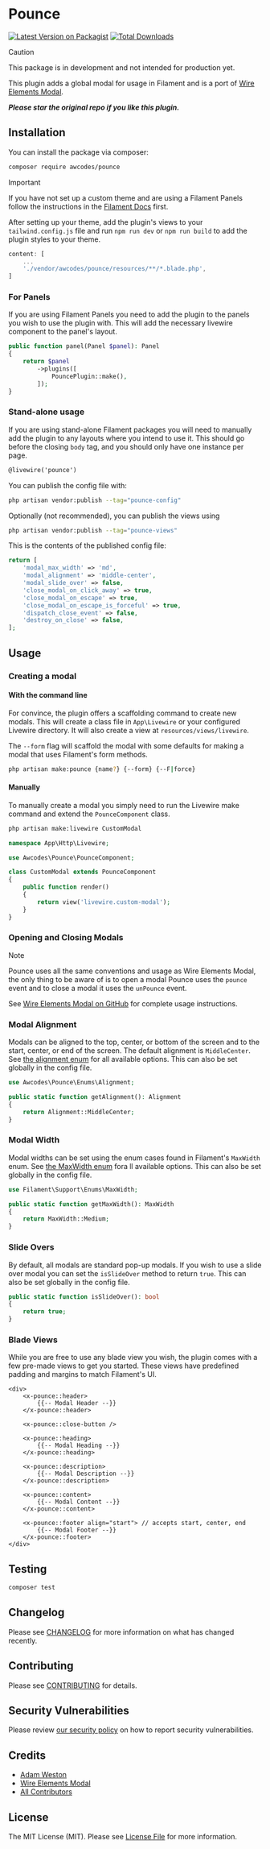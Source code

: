 # Pounce

[![Latest Version on Packagist](https://img.shields.io/packagist/v/awcodes/pounce.svg?style=flat-square)](https://packagist.org/packages/awcodes/pounce)
[![Total Downloads](https://img.shields.io/packagist/dt/awcodes/pounce.svg?style=flat-square)](https://packagist.org/packages/awcodes/pounce)

> [!CAUTION]
> This package is in development and not intended for production yet.

This plugin adds a global modal for usage in Filament and is a port of [Wire Elements Modal](https://github.com/wire-elements/modal). 

***Please star the original repo if you like this plugin.***

## Installation

You can install the package via composer:

```bash
composer require awcodes/pounce
```

> [!IMPORTANT]
> If you have not set up a custom theme and are using a Filament Panels follow the instructions in the [Filament Docs](https://filamentphp.com/docs/3.x/panels/themes#creating-a-custom-theme) first.

After setting up your theme, add the plugin's views to your `tailwind.config.js` file and run `npm run dev` or `npm run build` to add the plugin styles to your theme.

```js
content: [
    ...
    './vendor/awcodes/pounce/resources/**/*.blade.php',
]
```

### For Panels

If you are using Filament Panels you need to add the plugin to the panels you wish to use the plugin with. This will add the necessary livewire component to the panel's layout.

```php
public function panel(Panel $panel): Panel
{
    return $panel
        ->plugins([
            PouncePlugin::make(),
        ]);
}
```

### Stand-alone usage

If you are using stand-alone Filament packages you will need to manually add the plugin to any layouts where you intend to use it. This should go before the closing `body` tag, and you should only have one instance per page.

```html
@livewire('pounce')
```

You can publish the config file with:

```bash
php artisan vendor:publish --tag="pounce-config"
```

Optionally (not recommended), you can publish the views using

```bash
php artisan vendor:publish --tag="pounce-views"
```

This is the contents of the published config file:

```php
return [
    'modal_max_width' => 'md',
    'modal_alignment' => 'middle-center',
    'modal_slide_over' => false,
    'close_modal_on_click_away' => true,
    'close_modal_on_escape' => true,
    'close_modal_on_escape_is_forceful' => true,
    'dispatch_close_event' => false,
    'destroy_on_close' => false,
];
```

## Usage

### Creating a modal

#### With the command line

For convince, the plugin offers a scaffolding command to create new modals. This will create a class file in `App\Livewire` or your configured Livewire directory. It will also create a view at `resources/views/livewire`.

The `--form` flag will scaffold the modal with some defaults for making a modal that uses Filament's form methods.

```bash
php artisan make:pounce {name?} {--form} {--F|force}
```

#### Manually

To manually create a modal you simply need to run the Livewire make command and extend the `PounceComponent` class.

```bash
php artisan make:livewire CustomModal
```

```php
namespace App\Http\Livewire;

use Awcodes\Pounce\PounceComponent;

class CustomModal extends PounceComponent
{
    public function render()
    {
        return view('livewire.custom-modal');
    }
}
```

### Opening and Closing Modals

> [!NOTE]
> Pounce uses all the same conventions and usage as Wire Elements Modal, the only thing to be aware of is to open a modal Pounce uses the `pounce` event and to close a modal it uses the `unPounce` event.

See [Wire Elements Modal on GitHub](https://github.com/wire-elements/modal/blob/main/README.md#opening-a-modal) for complete usage instructions.

### Modal Alignment

Modals can be aligned to the top, center, or bottom of the screen and to the start, center, or end of the screen. The default alignment is `MiddleCenter`. See [the alignment enum](https://github.com/awcodes/pounce/blob/main/src/Enums/Alignment.php) for all available options. This can also be set globally in the config file.

```php
use Awcodes\Pounce\Enums\Alignment;

public static function getAlignment(): Alignment
{
    return Alignment::MiddleCenter;
}
```

### Modal Width

Modal widths can be set using the enum cases found in Filament's `MaxWidth` enum. See [the MaxWidth enum](https://github.com/filamentphp/filament/blob/3.x/packages/support/src/Enums/MaxWidth.php) fora ll available options. This can also be set globally in the config file.

```php
use Filament\Support\Enums\MaxWidth;

public static function getMaxWidth(): MaxWidth
{
    return MaxWidth::Medium;
}
```

### Slide Overs

By default, all modals are standard pop-up modals. If you wish to use a slide over modal you can set the `isSlideOver` method to return `true`. This can also be set globally in the config file.

```php
public static function isSlideOver(): bool
{
    return true;
}
```

### Blade Views

While you are free to use any blade view you wish, the plugin comes with a few pre-made views to get you started. These views have predefined padding and margins to match Filament's UI.

```blade
<div>
    <x-pounce::header>
        {{-- Modal Header --}}
    </x-pounce::header>

    <x-pounce::close-button />
    
    <x-pounce::heading>
        {{-- Modal Heading --}}
    </x-pounce::heading>
    
    <x-pounce::description>
        {{-- Modal Description --}}
    </x-pounce::description>

    <x-pounce::content>
        {{-- Modal Content --}}
    </x-pounce::content>

    <x-pounce::footer align="start"> // accepts start, center, end
        {{-- Modal Footer --}}
    </x-pounce::footer>
</div>
```

## Testing

```bash
composer test
```

## Changelog

Please see [CHANGELOG](CHANGELOG.md) for more information on what has changed recently.

## Contributing

Please see [CONTRIBUTING](.github/CONTRIBUTING.md) for details.

## Security Vulnerabilities

Please review [our security policy](../../security/policy) on how to report security vulnerabilities.

## Credits

- [Adam Weston](https://github.com/awcodes)
- [Wire Elements Modal](https://github.com/wire-elements/modal)
- [All Contributors](../../contributors)

## License

The MIT License (MIT). Please see [License File](LICENSE.md) for more information.

